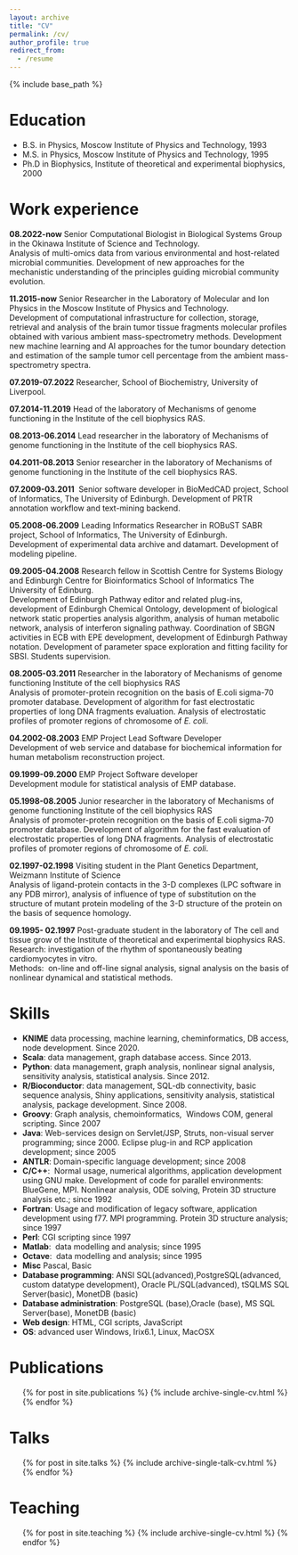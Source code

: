 ```yaml
---
layout: archive
title: "CV"
permalink: /cv/
author_profile: true
redirect_from:
  - /resume
---
```


{% include base_path %}

Education
======
* B.S. in Physics, Moscow Institute of Physics and Technology, 1993
* M.S. in Physics, Moscow Institute of Physics and Technology, 1995
* Ph.D in Biophysics, Institute of theoretical and experimental biophysics, 2000

Work experience
======
**08.2022-now** Senior Computational Biologist in Biological Systems Group in the 
Okinawa Institute of Science and Technology.\
Analysis of multi-omics data from various environmental and host-related microbial 
communities. Development of new approaches for the mechanistic understanding of the 
principles guiding microbial community evolution.

**11.2015-now** Senior Researcher in the Laboratory of Molecular and Ion Physics in the 
Moscow Institute of Physics and Technology.\
Development of computational infrastructure for collection, storage, retrieval 
and analysis of the brain tumor tissue fragments molecular profiles obtained with 
various ambient mass-spectrometry methods. Development new machine learning and AI
approaches for the tumor boundary detection and estimation of the sample tumor cell 
percentage from the ambient mass-spectrometry spectra.

**07.2019-07.2022** Researcher, School of Biochemistry, University of Liverpool.

**07.2014-11.2019** Head of the laboratory of Mechanisms of genome functioning in the 
Institute of the cell biophysics RAS.

**08.2013-06.2014** Lead researcher in the laboratory of Mechanisms of genome 
functioning  in the Institute of the cell biophysics RAS.

**04.2011-08.2013** Senior researcher in the laboratory of Mechanisms of genome 
functioning  in the Institute of the cell biophysics RAS.

**07.2009-03.2011**  Senior software developer in BioMedCAD project, School
of Informatics, The University of Edinburgh. Development of PRTR
annotation workflow and text-mining backend.

**05.2008-06.2009** Leading Informatics Researcher in ROBuST SABR project,
School of Informatics, The University of Edinburgh.\
Development of experimental data archive and datamart. Development of modeling
pipeline. 

**09.2005-04.2008** Research fellow in Scottish Centre for Systems Biology
and Edinburgh Centre for Bioinformatics School of Informatics The
University of Edinburg.\
Development of Edinburgh Pathway editor and related plug-ins, development 
of Edinburgh Chemical Ontology, development of biological network static properties
analysis algorithm, analysis of human metabolic network, analysis of interferon
signaling pathway. Coordination of SBGN activities in ECB with EPE development,
development of Edinburgh Pathway notation. Development of parameter space
exploration and fitting facility for SBSI. Students supervision.

**08.2005-03.2011** Researcher in the laboratory of Mechanisms of
genome functioning Institute of the cell biophysics RAS\
Analysis of promoter-protein recognition on the basis of E.coli sigma-70
promoter database. Development of algorithm for fast electrostatic
properties of long DNA fragments evaluation. Analysis of electrostatic
profiles of promoter regions of chromosome of *E. coli*.

**04.2002-08.2003**  EMP Project Lead Software Developer\
Development of web service and database for biochemical information for
 human metabolism reconstruction project. 

**09.1999-09.2000** EMP Project Software developer\
Development module for statistical analysis of EMP database.

**05.1998-08.2005** Junior researcher in the laboratory of Mechanisms of
genome functioning Institute of the cell biophysics RAS\
Analysis of promoter-protein recognition on the basis of E.coli sigma-70
promoter database. Development of algorithm for the fast evaluation of electrostatic
properties of long DNA fragments. Analysis of electrostatic
profiles of promoter regions of chromosome of *E. coli*.

**02.1997-02.1998** Visiting student in the Plant Genetics Department,
Weizmann Institute of Science\
Analysis of ligand-protein contacts in the 3-D complexes (LPC software
in any PDB mirror), analysis of influence of type of substitution on the
structure of mutant protein modeling of the 3-D structure of the protein
on the basis of sequence homology.

**09.1995- 02.1997** Post-graduate student in the laboratory of The cell and
tissue grow of the Institute of theoretical and experimental biophysics
RAS.\
Research: investigation of the rhythm of spontaneously beating
cardiomyocytes in vitro.\
Methods:  on-line and off-line signal analysis, signal analysis on the
basis of nonlinear dynamical and statistical methods.
  
Skills
======
* **KNIME** data processing, machine learning, cheminformatics, DB access, node development. Since 2020.
* **Scala**: data management, graph database access. Since 2013.
* **Python**: data management, graph analysis, nonlinear signal analysis, sensitivity analysis, statistical analysis. Since 2012.
* **R/Bioconductor**: data management, SQL-db connectivity, basic sequence analysis, Shiny applications, sensitivity analysis, statistical analysis, package development. Since 2008.
* **Groovy**: Graph analysis, chemoinformatics,  Windows COM, general scripting. Since 2007 
* **Java**: Web-services design on Servlet/JSP, Struts, non-visual server programming; since 2000. Eclipse plug-in and RCP application development; since 2005
* **ANTLR**: Domain-specific language development; since 2008
* **C/C++**:  Normal usage, numerical algorithms, application development using GNU make. Development of code for parallel environments: BlueGene, MPI. Nonlinear analysis, ODE solving, Protein 3D structure analysis etc.; since 1992
* **Fortran**: Usage and modification of legacy software, application development using f77. MPI programming. Protein 3D structure analysis; since 1997
* **Perl**: CGI scripting since 1997
* **Matlab**:  data modelling and analysis; since 1995
* **Octave**:  data modelling and analysis; since 1995
* **Misc** Pascal, Basic
* **Database programming**: ANSI SQL(advanced),PostgreSQL(advanced, custom datatype development), Oracle PL/SQL(advanced), tSQLMS SQL Server(basic), MonetDB (basic)
* **Database administration**: PostgreSQL (base),Oracle (base), MS SQL Server(base), MonetDB (basic)
* **Web design**: HTML, CGI scripts, JavaScript
* **OS**: advanced user Windows, Irix6.1, Linux, MacOSX

Publications
======
  <ul>{% for post in site.publications %}
    {% include archive-single-cv.html %}
  {% endfor %}</ul>
  
Talks
======
  <ul>{% for post in site.talks %}
    {% include archive-single-talk-cv.html %}
  {% endfor %}</ul>
  
Teaching
======
  <ul>{% for post in site.teaching %}
    {% include archive-single-cv.html %}
  {% endfor %}</ul>
  
